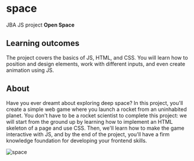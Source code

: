 # space
JBA JS project <b>Open Space</b>

## Learning outcomes
The project covers the basics of JS, HTML, and CSS. You will learn how to position and design elements, work with different inputs, and even create animation using JS.

## About
Have you ever dreamt about exploring deep space? In this project, you'll create a simple web game where you launch a rocket from an uninhabited planet. You don't have to be a rocket scientist to complete this project: we will start from the ground up by learning how to implement an HTML skeleton of a page and use CSS. Then, we'll learn how to make the game interactive with JS, and by the end of the project, you'll have a firm knowledge foundation for developing your frontend skills.

![space](https://user-images.githubusercontent.com/79073120/164372710-b006f748-9799-47a1-9ba0-6cf6aec3b5ab.png)
